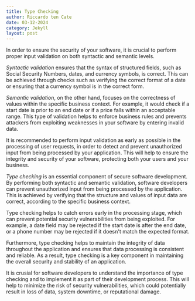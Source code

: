 ```yaml
---
title: Type Checking
author: Riccardo ten Cate
date: 03-12-2024
category: Jekyll
layout: post
---
```


In order to ensure the security of your software, it is crucial to perform proper input validation on both syntactic and semantic levels.

_Syntactic validation_ ensures that the syntax of structured fields, such as Social Security Numbers, dates, and currency symbols, is correct. This can be achieved through checks such as verifying the correct format of a date or ensuring that a currency symbol is in the correct form.

_Semantic validation_, on the other hand, focuses on the correctness of values within the specific business context. For example, it would check if a start date is prior to an end date or if a price falls within an acceptable range. This type of validation helps to enforce business rules and prevents attackers from exploiting weaknesses in your software by entering invalid data.

It is recommended to perform input validation as early as possible in the processing of user requests, in order to detect and prevent unauthorized input from being processed by your application. This will help to ensure the integrity and security of your software, protecting both your users and your business.

_Type checking_ is an essential component of secure software development. By performing both syntactic and semantic validation, software developers can prevent unauthorized input from being processed by the application. This is achieved by verifying that the structure and values of input data are correct, according to the specific business context.

Type checking helps to catch errors early in the processing stage, which can prevent potential security vulnerabilities from being exploited. For example, a date field may be rejected if the start date is after the end date, or a phone number may be rejected if it doesn't match the expected format.

Furthermore, type checking helps to maintain the integrity of data throughout the application and ensures that data processing is consistent and reliable. As a result, type checking is a key component in maintaining the overall security and stability of an application.

It is crusial for software developers to understand the importance of type checking and to implement it as part of their development process. This will help to minimize the risk of security vulnerabilities, which could potentially result in loss of data, system downtime, or reputational damage.